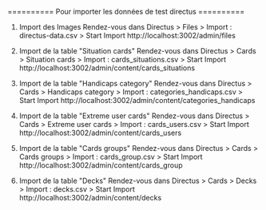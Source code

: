 ========== Pour importer les données de test directus ==========

1) Import des Images
Rendez-vous dans Directus > Files > Import : directus-data.csv > Start Import
http://localhost:3002/admin/files  

2) Import de la table "Situation cards"
Rendez-vous dans Directus > Cards > Situation cards > Import : cards_situations.csv > Start Import
http://localhost:3002/admin/content/cards_situations 

3) Import de la table "Handicaps category"
Rendez-vous dans Directus > Cards > Handicaps category > Import : categories_handicaps.csv > Start Import
http://localhost:3002/admin/content/categories_handicaps 

4) Import de la table "Extreme user cards"
Rendez-vous dans Directus > Cards > Extreme user cards > Import : cards_users.csv > Start Import
http://localhost:3002/admin/content/cards_users

5) Import de la table "Cards groups"
Rendez-vous dans Directus > Cards > Cards groups > Import : cards_group.csv > Start Import
http://localhost:3002/admin/content/cards_group

6) Import de la table "Decks"
Rendez-vous dans Directus > Cards > Decks > Import : decks.csv > Start Import
http://localhost:3002/admin/content/decks